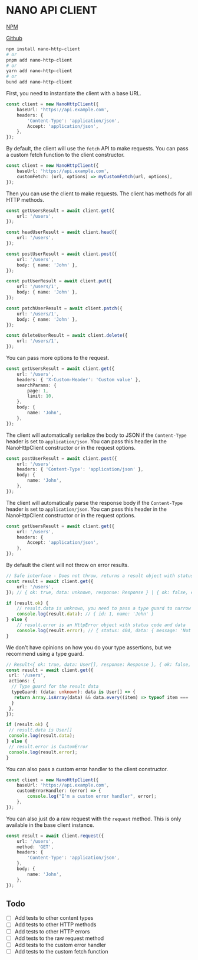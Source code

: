 # NANO API CLIENT

[NPM](https://www.npmjs.com/package/nano-http-client)

[Github](https://github.com/devlulcas/nano-http-client)

```bash
npm install nano-http-client
# or
pnpm add nano-http-client
# or
yarn add nano-http-client
# or
bund add nano-http-client
```

First, you need to instantiate the client with a base URL.

```ts
const client = new NanoHttpClient({
	baseUrl: 'https://api.example.com',
	headers: {
		'Content-Type': 'application/json',
		Accept: 'application/json',
	},
});
```

By default, the client will use the `fetch` API to make requests. You can pass a custom fetch function to the client constructor.

```ts
const client = new NanoHttpClient({
	baseUrl: 'https://api.example.com',
	customFetch: (url, options) => myCustomFetch(url, options),
});
```

Then you can use the client to make requests. The client has methods for all HTTP methods.

```ts
const getUsersResult = await client.get({
	url: '/users',
});

const headUserResult = await client.head({
	url: '/users',
});

const postUserResult = await client.post({
	url: '/users',
	body: { name: 'John' },
});

const putUserResult = await client.put({
	url: '/users/1',
	body: { name: 'John' },
});

const patchUserResult = await client.patch({
	url: '/users/1',
	body: { name: 'John' },
});

const deleteUserResult = await client.delete({
	url: '/users/1',
});
```

You can pass more options to the request.

```ts
const getUsersResult = await client.get({
	url: '/users',
	headers: { 'X-Custom-Header': 'Custom value' },
	searchParams: {
		page: 1,
		limit: 10,
	},
	body: {
		name: 'John',
	},
});
```

The client will automatically serialize the body to JSON if the `Content-Type` header is set to `application/json`.
You can pass this header in the NanoHttpClient constructor or in the request options.

```ts
const postUserResult = await client.post({
	url: '/users',
	headers: { 'Content-Type': 'application/json' },
	body: {
		name: 'John',
	},
});
```

The client will automatically parse the response body if the `Content-Type` header is set to `application/json`.
You can pass this header in the NanoHttpClient constructor or in the request options.

```ts
const getUsersResult = await client.get({
	url: '/users',
	headers: {
		Accept: 'application/json',
	},
});
```

By default the client will not throw on error results.

```ts
// Safe interface - Does not throw, returns a result object with status code and data or error
const result = await client.get({
	url: '/users',
}); // { ok: true, data: unknown, response: Response } | { ok: false, error: HttpError }

if (result.ok) {
	// result.data is unknown, you need to pass a type guard to narrow it down or use a type assertion
	console.log(result.data); // { id: 1, name: 'John' }
} else {
	// result.error is an HttpError object with status code and data
	console.log(result.error); // { status: 404, data: { message: 'Not found' } }
}
```

We don't have opinions on how you do your type assertions, but we recommend using a type guard.

```ts
// Result<{ ok: true, data: User[], response: Response }, { ok: false, error: HttpError }>
const result = await client.get({
 url: '/users',
 actions: {
  // Type guard for the result data
  typeGuard: (data: unknown): data is User[] => {
   return Array.isArray(data) && data.every((item) => typeof item === 'object'),
  }
 },
});

if (result.ok) {
 // result.data is User[]
 console.log(result.data);
} else {
 // result.error is CustomError
 console.log(result.error);
}
```

You can also pass a custom error handler to the client constructor.

```ts
const client = new NanoHttpClient({
	baseUrl: 'https://api.example.com',
	customErrorHandler: (error) => {
		console.log("I'm a custom error handler", error);
	},
});
```

You can also just do a raw request with the `request` method. This is only available in the base client instance.

```ts
const result = await client.request({
	url: '/users',
	method: 'GET',
	headers: {
		'Content-Type': 'application/json',
	},
	body: {
		name: 'John',
	},
});
```

## Todo

- [ ] Add tests to other content types
- [ ] Add tests to other HTTP methods
- [ ] Add tests to other HTTP errors
- [ ] Add tests to the raw request method
- [ ] Add tests to the custom error handler
- [ ] Add tests to the custom fetch function
